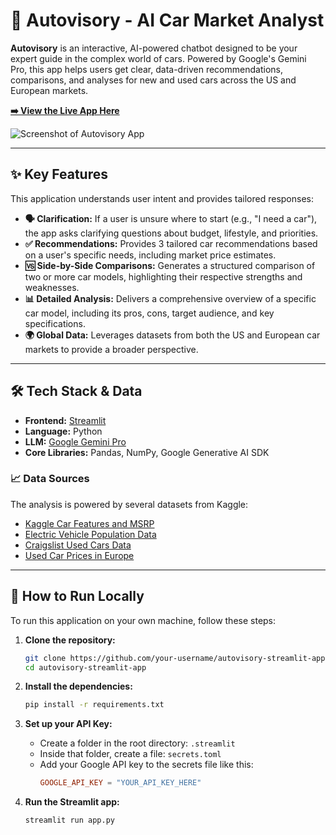 # 🚗 Autovisory - AI Car Market Analyst

**Autovisory** is an interactive, AI-powered chatbot designed to be your expert guide in the complex world of cars. Powered by Google's Gemini Pro, this app helps users get clear, data-driven recommendations, comparisons, and analyses for new and used cars across the US and European markets.

**[➡️ View the Live App Here](https://your-app-url.streamlit.app/)**  <!-- ## 👈 PASTE YOUR LIVE APP LINK HERE! ## -->

![Screenshot of Autovisory App](https://i.imgur.com/your-screenshot-url.png) <!-- ## 👈 Optional: Add a screenshot of your app ## -->

---

## ✨ Key Features

This application understands user intent and provides tailored responses:

*   **🗣️ Clarification:** If a user is unsure where to start (e.g., "I need a car"), the app asks clarifying questions about budget, lifestyle, and priorities.
*   **✅ Recommendations:** Provides 3 tailored car recommendations based on a user's specific needs, including market price estimates.
*   **🆚 Side-by-Side Comparisons:** Generates a structured comparison of two or more car models, highlighting their respective strengths and weaknesses.
*   **📊 Detailed Analysis:** Delivers a comprehensive overview of a specific car model, including its pros, cons, target audience, and key specifications.
*   **🌍 Global Data:** Leverages datasets from both the US and European car markets to provide a broader perspective.

---

## 🛠️ Tech Stack & Data

*   **Frontend:** [Streamlit](https://streamlit.io/)
*   **Language:** Python
*   **LLM:** [Google Gemini Pro](https://ai.google.dev/)
*   **Core Libraries:** Pandas, NumPy, Google Generative AI SDK

### 📈 Data Sources
The analysis is powered by several datasets from Kaggle:
*   [Kaggle Car Features and MSRP](https://www.kaggle.com/datasets/CooperUnion/cardataset)
*   [Electric Vehicle Population Data](https://www.kaggle.com/datasets/geoffnel/electric-vehicle-population-data)
*   [Craigslist Used Cars Data](https://www.kaggle.com/datasets/austinreese/craigslist-carstrucks-data)
*   [Used Car Prices in Europe](https://www.kaggle.com/datasets/kplaur20/used-car-prices-in-europe)

---

## 🚀 How to Run Locally

To run this application on your own machine, follow these steps:

1.  **Clone the repository:**
    ```bash
    git clone https://github.com/your-username/autovisory-streamlit-app.git
    cd autovisory-streamlit-app
    ```

2.  **Install the dependencies:**
    ```bash
    pip install -r requirements.txt
    ```

3.  **Set up your API Key:**
    *   Create a folder in the root directory: `.streamlit`
    *   Inside that folder, create a file: `secrets.toml`
    *   Add your Google API key to the secrets file like this:
        ```toml
        GOOGLE_API_KEY = "YOUR_API_KEY_HERE"
        ```

4.  **Run the Streamlit app:**
    ```bash
    streamlit run app.py
    ```